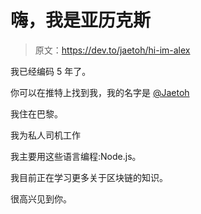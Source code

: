 # 嗨，我是亚历克斯

> 原文：<https://dev.to/jaetoh/hi-im-alex>

我已经编码 5 年了。

你可以在推特上找到我，我的名字是 [@Jaetoh](https://twitter.com/Jaetoh)

我住在巴黎。

我为私人司机工作

我主要用这些语言编程:Node.js。

我目前正在学习更多关于区块链的知识。

很高兴见到你。